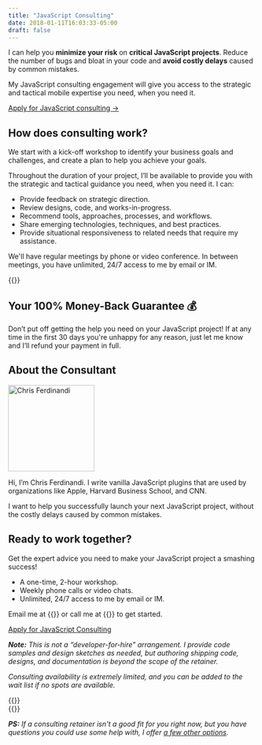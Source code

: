 ```yaml
---
title: "JavaScript Consulting"
date: 2018-01-11T16:03:33-05:00
draft: false
---
```


I can help you **minimize your risk** on **critical JavaScript projects**. Reduce the number of bugs and bloat in your code and **avoid costly delays** caused by common mistakes.

My JavaScript consulting engagement will give you access to the strategic and tactical mobile expertise you need, when you need it.

<a class="btn" href="#ready-to-buy">Apply for JavaScript consulting &rarr;</a>


## How does consulting work?

We start with a kick-off workshop to identify your business goals and challenges, and create a plan to help you achieve your goals.

Throughout the duration of your project, I’ll be available to provide you with the strategic and tactical guidance you need, when you need it. I can:

- Provide feedback on strategic direction.
- Review designs, code, and works-in-progress.
- Recommend tools, approaches, processes, and workflows.
- Share emerging technologies, techniques, and best practices.
- Provide situational responsiveness to related needs that require my assistance.

We'll have regular meetings by phone or video conference. In between meetings, you have unlimited, 24/7 access to me by email or IM.

<div class="padding-top-large padding-bottom-large">{{<testimonial for="kb" photo="true">}}</div>

## Your 100% Money-Back Guarantee &#x1f4b0;

Don’t put off getting the help you need on your JavaScript project! If at any time in the first 30 days you're unhappy for any reason, just let me know and I’ll refund your payment in full.

## About the Consultant

<div class="clearfix margin-bottom"><img src="/img/chris-ferdinandi-high-res.jpg" alt="Chris Ferdinandi" width="175" height="175" class="img-circle alignleft margin-bottom">

Hi, I’m Chris Ferdinandi. I write vanilla JavaScript plugins that are used by organizations like Apple, Harvard Business School, and CNN.

I want to help you successfully launch your next JavaScript project, without the costly delays caused by common mistakes.</div>


<div class="callout" id="ready-to-buy">
	<h2>Ready to work together?</h2>
	<p>Get the expert advice you need to make your JavaScript project a smashing success!</p>
	<ul>
		<li>A one-time, 2-hour workshop.</li>
		<li>Weekly phone calls or video chats.</li>
		<li>Unlimited, 24/7 access to me by email or IM.</li>
	</ul>
	<p>Email me at {{<email params="subject=I'm%20interested%20in%20consulting&body=Hi%20Chris,%0D%0A%0D%0AI'm%20working%20on%20[PROJECT]%20and%20could%20use%20some%20help%20with%20[THINGS].%20I%20think%20I%20could%20use%20your%20help%20for%20about%20[X]%20months.%0D%0A%0D%0AI%20work%20at%20[COMPANY]%20and%20am%20based%20in%20[LOCATION].%20You%20can%20learn%20more%20about%20what%20we%20do%20at%20[URL].%20The%20best%20way%20to%20reach%20me%20is%20[CONTACT%20INFO].%0D%0A%0D%0AThanks,%0D%0A[YOUR%20NAME]">}} or call me at {{<phone>}} to get started.</p>
	<p><a class="btn btn-large btn-block" href="mailto:&#099;&#104;&#114;&#105;&#115;&#064;&#103;&#111;&#109;&#097;&#107;&#101;&#116;&#104;&#105;&#110;&#103;&#115;&#046;&#099;&#111;&#109;?subject=I'm%20interested%20in%20consulting&body=Hi%20Chris,%0D%0A%0D%0AI'm%20working%20on%20[PROJECT]%20and%20could%20use%20some%20help%20with%20[THINGS].%20I%20think%20I%20could%20use%20your%20help%20for%20about%20[X]%20months.%0D%0A%0D%0AI%20work%20at%20[COMPANY]%20and%20am%20based%20in%20[LOCATION].%20You%20can%20learn%20more%20about%20what%20we%20do%20at%20[URL].%20The%20best%20way%20to%20reach%20me%20is%20[CONTACT%20INFO].%0D%0A%0D%0AThanks,%0D%0A[YOUR%20NAME]">Apply for JavaScript Consulting</a></p>
	<p><em><strong>Note:</strong> This is not a “developer-for-hire” arrangement. I provide code samples and design sketches as needed, but authoring shipping code, designs, and documentation is beyond the scope of the retainer.</em></p>
	<p><em>Consulting availability is extremely limited, and you can be added to the wait list if no spots are available.</em></p>
</div>


<div class="padding-top-large padding-bottom">{{<testimonial for="hbs" photo="true">}}</div>

<div class="padding-bottom-large">{{<testimonial for="paws" photo="true">}}</div>

*__PS:__ If a consulting retainer isn't a good fit for you right now, but you have questions you could use some help with, I offer [a few other options](/resources/).*